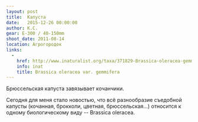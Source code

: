 ```yaml
---
layout: post
title:  Капуста
date:   2015-12-26 00:00:00
author: К.С.
gear: E-300 / 40-150mm
shoot_date: 2011-08-14
location: Агрогородок
links:
  -
    href: http://www.inaturalist.org/taxa/371829-Brassica-oleracea-gemmifera
    info: inat
    title: Brassica oleracea var. gemmifera
---
```


Брюссельская капуста завязывает кочанчики.

Сегодня для меня стало новостью, что всё разнообразие съедобной капусты (кочанная, брокколи, цветная, брюссельская...) относится к одному биологическому виду -- Brassica oleracea.
